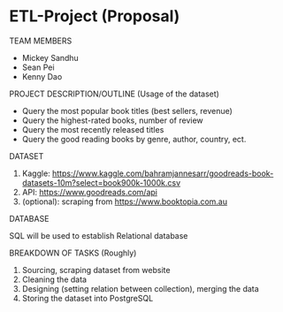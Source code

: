 # ETL-Project (Proposal)


TEAM MEMBERS
  * Mickey Sandhu
  * Sean Pei
  * Kenny Dao

PROJECT DESCRIPTION/OUTLINE (Usage of the dataset)
  * Query the most popular book titles (best sellers, revenue)
  * Query the highest-rated books, number of review
  * Query the most recently released titles
  *	Query the good reading books by genre, author, country, ect.

DATASET

  1.	Kaggle: https://www.kaggle.com/bahramjannesarr/goodreads-book-datasets-10m?select=book900k-1000k.csv
  2.	API: https://www.goodreads.com/api
  3.	(optional): scraping from https://www.booktopia.com.au

DATABASE

   SQL will be used to establish Relational database

BREAKDOWN OF TASKS (Roughly)

  1.	Sourcing, scraping dataset from website
  2.	Cleaning the data
  3.	Designing (setting relation between collection), merging the data
  4.	Storing the dataset into PostgreSQL
